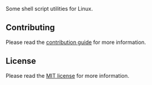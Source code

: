 Some shell script utilities for Linux.

## Contributing

Please read the [contribution guide](https://seriquynh.com/oss/contributing?github=xuanquynh/shell-script-utilities) for more information.

## License

Please read the [MIT license](LICENSE.md) for more information.
